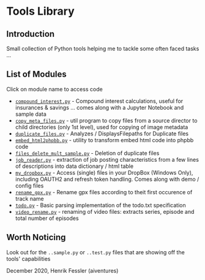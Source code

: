 #  Tools Library

## Introduction
Small collection of Python tools helping me to tackle some often faced tasks ... 

## List of Modules
Click on module name to access code
* [`compound_interest.py`](compound_interest.py) - Compound interest calculations, useful for insurances & savings ... comes along with a Jupyter Notebook and sample data
* [`copy_meta_files.py`](copy_meta_files.py) - util program to copy files from a source director to child directories (only 1st level), used for copying of image metadata
* [`duplicate_files.py`](duplicate_files.py) - Analyzes / DisplaysFilepaths for Duplicate files
* [`embed_html2phpbb.py`](embed_html2phpbb.py) - utility to transform embed html code into phpbb code
* [`files_delete_mult_sample.py`](files_delete_mult_sample.py) - Deletion of duplicate files
* [`job_reader.py`](job_reader.py) - extraction of job posting characteristics from a few lines of descriptions into data dictionary / html table
* [`my_dropbox.py`](my_dropbox.py) - Access (single) files in your DropBox (Windows Only), including OAUTH2 and refresh token handling. Comes along with demo / config files
* [`rename_gpx.py`](rename_gpx.py) - Rename gpx files according to theit first occurence of track name
* [`todo.py`](todo.py) - Basic parsing implementation of the todo.txt specification
* [`video_rename.py`](video_rename.py) - renaming of video files: extracts series, episode and total number of episodes 

## Worth Noticing
Look out for the `..sample.py` or `..test.py` files that are showing off the tools' capabilities

December 2020, Henrik Fessler (aiventures)

